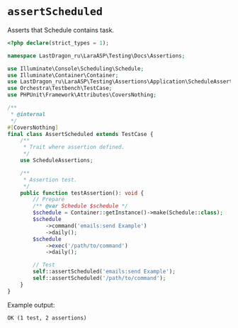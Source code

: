 # `assertScheduled`

Asserts that Schedule contains task.

[include:example]: ./AssertScheduled.php
[//]: # (start: 40742ef445ccdf2f6bd00219e5e620a0f2e2972627292c6f7818883465dca83e)
[//]: # (warning: Generated automatically. Do not edit.)

```php
<?php declare(strict_types = 1);

namespace LastDragon_ru\LaraASP\Testing\Docs\Assertions;

use Illuminate\Console\Scheduling\Schedule;
use Illuminate\Container\Container;
use LastDragon_ru\LaraASP\Testing\Assertions\Application\ScheduleAssertions;
use Orchestra\Testbench\TestCase;
use PHPUnit\Framework\Attributes\CoversNothing;

/**
 * @internal
 */
#[CoversNothing]
final class AssertScheduled extends TestCase {
    /**
     * Trait where assertion defined.
     */
    use ScheduleAssertions;

    /**
     * Assertion test.
     */
    public function testAssertion(): void {
        // Prepare
        /** @var Schedule $schedule */
        $schedule = Container::getInstance()->make(Schedule::class);
        $schedule
            ->command('emails:send Example')
            ->daily();
        $schedule
            ->exec('/path/to/command')
            ->daily();

        // Test
        self::assertScheduled('emails:send Example');
        self::assertScheduled('/path/to/command');
    }
}
```

Example output:

```plain
OK (1 test, 2 assertions)
```

[//]: # (end: 40742ef445ccdf2f6bd00219e5e620a0f2e2972627292c6f7818883465dca83e)
